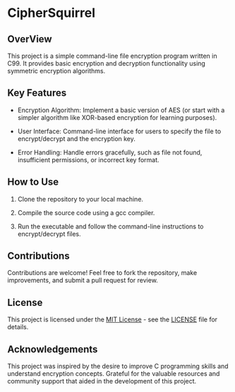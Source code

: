 # CipherSquirrel

## OverView

This project is a simple command-line file encryption program written in C99. It provides basic encryption and decryption functionality using symmetric encryption algorithms.

## Key Features

<!-- - File Handling: Read from and write to files in binary mode. -->

- Encryption Algorithm: Implement a basic version of AES (or start with a simpler algorithm like XOR-based encryption for learning purposes).

- User Interface: Command-line interface for users to specify the file to encrypt/decrypt and the encryption key.

- Error Handling: Handle errors gracefully, such as file not found, insufficient permissions, or incorrect key format.

<!-- - Testing and Documentation: Write test cases to verify the correctness of encryption and decryption. Document code thoroughly, explaining the encryption algorithm used and how to use the program. -->

## How to Use

1. Clone the repository to your local machine.

2. Compile the source code using a gcc compiler.

3. Run the executable and follow the command-line instructions to encrypt/decrypt files.

## Contributions

Contributions are welcome! Feel free to fork the repository, make improvements, and submit a pull request for review.

## License

This project is licensed under the [MIT License](https://opensource.org/license/MIT) - see the [LICENSE](./LICENSE) file for details.

## Acknowledgements

This project was inspired by the desire to improve C programming skills and understand encryption concepts.
Grateful for the valuable resources and community support that aided in the development of this project.